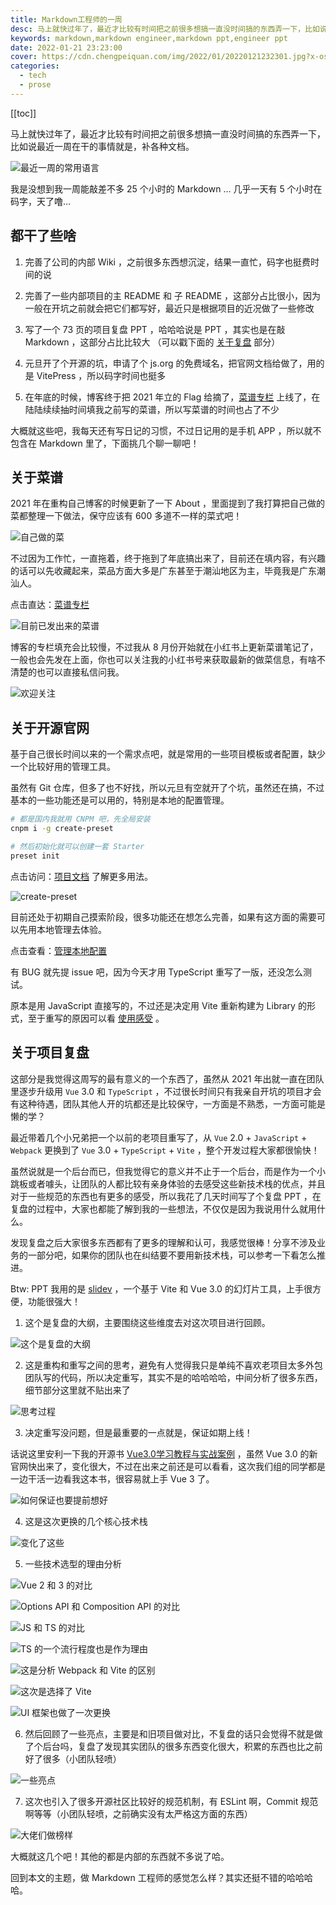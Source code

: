 ```yaml
---
title: Markdown工程师的一周
desc: 马上就快过年了，最近才比较有时间把之前很多想搞一直没时间搞的东西弄一下，比如说最近一周在干的事情就是，补各种文档。我是没想到我一周能敲差不多 25 个小时的 Markdown … 几乎一天有 5 个小时在码字，天了噜…
keywords: markdown,markdown engineer,markdown ppt,engineer ppt
date: 2022-01-21 23:23:00
cover: https://cdn.chengpeiquan.com/img/2022/01/20220121232301.jpg?x-oss-process=image/interlace,1
categories:
  - tech
  - prose
---
```


[[toc]]

马上就快过年了，最近才比较有时间把之前很多想搞一直没时间搞的东西弄一下，比如说最近一周在干的事情就是，补各种文档。

![最近一周的常用语言](https://cdn.chengpeiquan.com/img/2022/01/20220121232856.png)

我是没想到我一周能敲差不多 25 个小时的 Markdown … 几乎一天有 5 个小时在码字，天了噜…

## 都干了些啥

1. 完善了公司的内部 Wiki ，之前很多东西想沉淀，结果一直忙，码字也挺费时间的说

2. 完善了一些内部项目的主 README 和 子 README ，这部分占比很小，因为一般在开坑之前就会把它们都写好，最近只是根据项目的近况做了一些修改

3. 写了一个 73 页的项目复盘 PPT ，哈哈哈说是 PPT ，其实也是在敲 Markdown ，这部分占比比较大 （可以戳下面的 [关于复盘](#关于复盘) 部分）

4. 元旦开了个开源的坑，申请了个 js.org 的免费域名，把官网文档给做了，用的是 VitePress ，所以码字时间也挺多

5. 在年底的时候，博客终于把 2021 年立的 Flag 给摘了，[菜谱专栏](https://chengpeiquan.com/cookbook) 上线了，在陆陆续续抽时间填我之前写的菜谱，所以写菜谱的时间也占了不少

大概就这些吧，我每天还有写日记的习惯，不过日记用的是手机 APP ，所以就不包含在 Markdown 里了，下面挑几个聊一聊吧！

## 关于菜谱

2021 年在重构自己博客的时候更新了一下 About ，里面提到了我打算把自己做的菜都整理一下做法，保守应该有 600 多道不一样的菜式吧！

![自己做的菜](https://cdn.chengpeiquan.com/img/2021/02/20210218210634.jpg?x-oss-process=image/interlace,1)

不过因为工作忙，一直拖着，终于拖到了年底搞出来了，目前还在填内容，有兴趣的话可以先收藏起来，菜品方面大多是广东甚至于潮汕地区为主，毕竟我是广东潮汕人。

点击直达：[菜谱专栏](https://chengpeiquan.com/cookbook)

![目前已发出来的菜谱](https://cdn.chengpeiquan.com/img/2022/01/20220122012527.jpg?x-oss-process=image/interlace,1)

博客的专栏填充会比较慢，不过我从 8 月份开始就在小红书上更新菜谱笔记了，一般也会先发在上面，你也可以关注我的小红书号来获取最新的做菜信息，有啥不清楚的也可以直接私信问我。

![欢迎关注](https://cdn.chengpeiquan.com/img/2022/01/20220122013207.jpg?x-oss-process=image/interlace,1)

## 关于开源官网

基于自己很长时间以来的一个需求点吧，就是常用的一些项目模板或者配置，缺少一个比较好用的管理工具。

虽然有 Git 仓库，但多了也不好找，所以元旦有空就开了个坑，虽然还在搞，不过基本的一些功能还是可以用的，特别是本地的配置管理。

```bash
# 都是国内我就用 CNPM 吧，先全局安装
cnpm i -g create-preset

# 然后初始化就可以创建一套 Starter
preset init
```

点击访问：[项目文档](https://preset.js.org/zh/) 了解更多用法。

![create-preset](https://cdn.chengpeiquan.com/img/2021/11/20220110155037.gif)

目前还处于初期自己摸索阶段，很多功能还在想怎么完善，如果有这方面的需要可以先用本地管理去体验。

点击查看：[管理本地配置](https://preset.js.org/zh/docs.html#%E7%AE%A1%E7%90%86%E6%9C%AC%E5%9C%B0%E9%85%8D%E7%BD%AE)

有 BUG 就先提 issue 吧，因为今天才用 TypeScript 重写了一版，还没怎么测试。

原本是用 JavaScript 直接写的，不过还是决定用 Vite 重新构建为 Library 的形式，至于重写的原因可以看 [使用感受](https://chengpeiquan.com/article/javascript-with-typescript-type-checking.html#%E4%BD%BF%E7%94%A8%E6%84%9F%E5%8F%97) 。

## 关于项目复盘

这部分是我觉得这周写的最有意义的一个东西了，虽然从 2021 年出就一直在团队里逐步升级用 `Vue` 3.0 和 `TypeScript` ，不过很长时间只有我亲自开坑的项目才会有这种待遇，团队其他人开的坑都还是比较保守，一方面是不熟悉，一方面可能是懒的学？

最近带着几个小兄弟把一个以前的老项目重写了，从 `Vue` 2.0 + `JavaScript` + `Webpack` 更换到了 `Vue` 3.0 + `TypeScript` + `Vite` ，整个开发过程大家都很愉快！

虽然说就是一个后台而已，但我觉得它的意义并不止于一个后台，而是作为一个小跳板或者噱头，让团队的人都比较有亲身体验的去感受这些新技术栈的优点，并且对于一些规范的东西也有更多的感受，所以我花了几天时间写了个复盘 PPT ，在复盘的过程中，大家也都能了解到我的一些想法，不仅仅是因为我说用什么就用什么。

发现复盘之后大家很多东西都有了更多的理解和认可，我感觉很棒！分享不涉及业务的一部分吧，如果你的团队也在纠结要不要用新技术栈，可以参考一下看怎么推进。

Btw: PPT 我用的是 [slidev](https://cn.sli.dev/) ，一个基于 Vite 和 Vue 3.0 的幻灯片工具，上手很方便，功能很强大！

1. 这个是复盘的大纲，主要围绕这些维度去对这次项目进行回顾。

![这个是复盘的大纲](https://cdn.chengpeiquan.com/img/2022/01/20220122004937.jpg?x-oss-process=image/interlace,1)

2. 这是重构和重写之间的思考，避免有人觉得我只是单纯不喜欢老项目太多外包团队写的代码，所以决定重写，其实不是的哈哈哈哈，中间分析了很多东西，细节部分这里就不贴出来了

![思考过程](https://cdn.chengpeiquan.com/img/2022/01/20220122004938.jpg?x-oss-process=image/interlace,1)

3. 决定重写没问题，但是最重要的一点就是，保证如期上线！

话说这里安利一下我的开源书 [Vue3.0学习教程与实战案例](https://vue3.chengpeiquan.com/) ，虽然 Vue 3.0 的新官网快出来了，变化很大，不过在出来之前还是可以看看，这次我们组的同学都是一边干活一边看我这本书，很容易就上手 Vue 3 了。

![如何保证也要提前想好](https://cdn.chengpeiquan.com/img/2022/01/20220122004939.jpg?x-oss-process=image/interlace,1)

4. 这是这次更换的几个核心技术栈

![变化了这些](https://cdn.chengpeiquan.com/img/2022/01/20220122004940.jpg?x-oss-process=image/interlace,1)

5. 一些技术选型的理由分析

![Vue 2 和 3 的对比](https://cdn.chengpeiquan.com/img/2022/01/20220122004941.jpg?x-oss-process=image/interlace,1)

![Options API 和 Composition API 的对比](https://cdn.chengpeiquan.com/img/2022/01/20220122004942.jpg?x-oss-process=image/interlace,1)

![JS 和 TS 的对比](https://cdn.chengpeiquan.com/img/2022/01/20220122004943.jpg?x-oss-process=image/interlace,1)

![TS 的一个流行程度也是作为理由](https://cdn.chengpeiquan.com/img/2022/01/20220122004944.jpg?x-oss-process=image/interlace,1)

![这是分析 Webpack 和 Vite 的区别](https://cdn.chengpeiquan.com/img/2022/01/20220122004945.jpg?x-oss-process=image/interlace,1)

![这次是选择了 Vite](https://cdn.chengpeiquan.com/img/2022/01/20220122004946.jpg?x-oss-process=image/interlace,1)

![UI 框架也做了一次更换](https://cdn.chengpeiquan.com/img/2022/01/20220122004947.jpg?x-oss-process=image/interlace,1)

6. 然后回顾了一些亮点，主要是和旧项目做对比，不复盘的话只会觉得不就是做了个后台吗，复盘了发现其实团队的很多东西变化很大，积累的东西也比之前好了很多（小团队轻喷）

![一些亮点](https://cdn.chengpeiquan.com/img/2022/01/20220122004948.jpg?x-oss-process=image/interlace,1)

7. 这次也引入了很多开源社区比较好的规范机制，有 ESLint 啊，Commit 规范啊等等（小团队轻喷，之前确实没有太严格这方面的东西）

![大佬们做榜样](https://cdn.chengpeiquan.com/img/2022/01/20220122004949.jpg?x-oss-process=image/interlace,1)

大概就这几个吧！其他的都是内部的东西就不多说了哈。

回到本文的主题，做 Markdown 工程师的感觉怎么样？其实还挺不错的哈哈哈哈。

